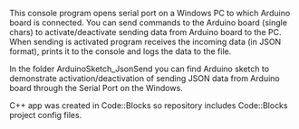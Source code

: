 This console program opens serial port on a Windows PC to which Arduino board is connected.
You can send commands to the Arduino board (single chars) to activate/deactivate sending data from Arduino board to the PC.
When sending is activated program receives the incoming data (in JSON format), prints it to the console
and logs the data to the file.

In the folder ArduinoSketch_JsonSend you can find Arduino sketch to demonstrate activation/deactivation of sending JSON data
from Arduino board through the Serial Port on the Windows.

C++ app was created in Code::Blocks so repository includes Code::Blocks project config files.
